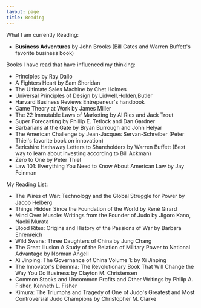 ```yaml
---
layout: page
title: Reading
---
```


What I am currently Reading: 
* **Business Adventures** by John Brooks (Bill Gates and Warren Buffett's favorite business book)

Books I have read that have influenced my thinking:

* Principles by Ray Dalio
* A Fighters Heart by Sam Sheridan
* The Ultimate Sales Machine by Chet Holmes
* Universal Principles of Design by Lidwell,Holden,Butler
* Harvard Business Reviews Entrepeneur's handbook 
* Game Theory at Work by James Miller
* The 22 Immutable Laws of Marketing by Al Ries and Jack Trout 
* Super Forecasting by Phillip E. Tetlock and Dan Gardner 
* Barbarians at the Gate by Bryan Burrough and John Helyar 
* The American Challenge by Jean-Jacques Servan-Schreiber (Peter Thiel's favorite book on innovation)
* Berkshire Hathaway Letters to Shareholders by Warren Buffett (Best way to learn about investing according to Bill Ackman)
* Zero to One by Peter Thiel
* Law 101: Everything You Need to Know About American Law by Jay Feinman

My Reading List:

* The Wires of War: Technology and the Global Struggle for Power by Jacob Helberg
* Things Hidden Since the Foundation of the World
by René Girard
* Mind Over Muscle: Writings from the Founder of Judo by Jigoro Kano, Naoki Murata
* Blood Rites: Origins and History of the Passions of War by Barbara Ehrenreich
* Wild Swans: Three Daughters of China by Jung Chang
* The Great Illusion A Study of the Relation of Military Power to National Advantage by Norman Angell 
* Xi Jinping: The Governance of China Volume 1: by Xi Jinping 
* The Innovator's Dilemma: The Revolutionary Book That Will Change the Way You Do Business by Clayton M. Christensen 
* Common Stocks and Uncommon Profits and Other Writings by Philip A. Fisher, Kenneth L. Fisher
* Kimura: The Triumphs and Tragedy of One of Judo's Greatest and Most Controversial Judo Champions by Christopher M. Clarke 

